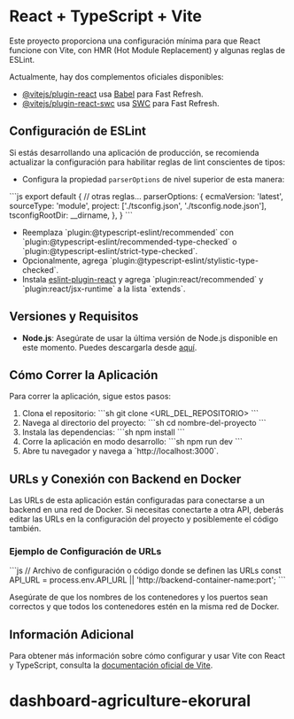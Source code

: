 # React + TypeScript + Vite

Este proyecto proporciona una configuración mínima para que React funcione con Vite, con HMR (Hot Module Replacement) y algunas reglas de ESLint.

Actualmente, hay dos complementos oficiales disponibles:

- [@vitejs/plugin-react](https://github.com/vitejs/vite-plugin-react/blob/main/packages/plugin-react/README.md) usa [Babel](https://babeljs.io/) para Fast Refresh.
- [@vitejs/plugin-react-swc](https://github.com/vitejs/vite-plugin-react-swc) usa [SWC](https://swc.rs/) para Fast Refresh.

## Configuración de ESLint

Si estás desarrollando una aplicación de producción, se recomienda actualizar la configuración para habilitar reglas de lint conscientes de tipos:

- Configura la propiedad `parserOptions` de nivel superior de esta manera:

\`\`\`js
export default {
  // otras reglas...
  parserOptions: {
    ecmaVersion: 'latest',
    sourceType: 'module',
    project: ['./tsconfig.json', './tsconfig.node.json'],
    tsconfigRootDir: __dirname,
  },
}
\`\`\`

- Reemplaza \`plugin:@typescript-eslint/recommended\` con \`plugin:@typescript-eslint/recommended-type-checked\` o \`plugin:@typescript-eslint/strict-type-checked\`.
- Opcionalmente, agrega \`plugin:@typescript-eslint/stylistic-type-checked\`.
- Instala [eslint-plugin-react](https://github.com/jsx-eslint/eslint-plugin-react) y agrega \`plugin:react/recommended\` y \`plugin:react/jsx-runtime\` a la lista \`extends\`.

## Versiones y Requisitos

- **Node.js**: Asegúrate de usar la última versión de Node.js disponible en este momento. Puedes descargarla desde [aquí](https://nodejs.org/).

## Cómo Correr la Aplicación

Para correr la aplicación, sigue estos pasos:

1. Clona el repositorio:
   \`\`\`sh
   git clone <URL_DEL_REPOSITORIO>
   \`\`\`
2. Navega al directorio del proyecto:
   \`\`\`sh
   cd nombre-del-proyecto
   \`\`\`
3. Instala las dependencias:
   \`\`\`sh
   npm install
   \`\`\`
4. Corre la aplicación en modo desarrollo:
   \`\`\`sh
   npm run dev
   \`\`\`
5. Abre tu navegador y navega a \`http://localhost:3000\`.

## URLs y Conexión con Backend en Docker

Las URLs de esta aplicación están configuradas para conectarse a un backend en una red de Docker. Si necesitas conectarte a otra API, deberás editar las URLs en la configuración del proyecto y posiblemente el código también.

### Ejemplo de Configuración de URLs

\`\`\`js
// Archivo de configuración o código donde se definen las URLs
const API_URL = process.env.API_URL || 'http://backend-container-name:port';
\`\`\`

Asegúrate de que los nombres de los contenedores y los puertos sean correctos y que todos los contenedores estén en la misma red de Docker.

## Información Adicional

Para obtener más información sobre cómo configurar y usar Vite con React y TypeScript, consulta la [documentación oficial de Vite](https://vitejs.dev/).

# dashboard-agriculture-ekorural